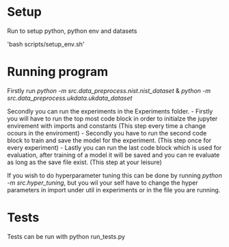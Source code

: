 # Setup
Run to setup python, python env and datasets
    
'bash scripts/setup_env.sh'

# Running program
Firstly run *python -m src.data_preprocess.nist.nist_dataset* & *python -m src.data_preprocess.ukdata.ukdata_dataset* 

Secondly you can run the experiments in the Experiments folder.
    -   Firstly you will have to run the top most code block in order to initialze the jupyter envirement with imports and constants (This step every time a change ocours in the enviroment)
    -   Secondly you have to run the second code block to train and save the model for the experiment. (This step once for every experiment)
    -   Lastly you can run the last code block which is used for evaluation, after training of a model it will be saved and you can re evaluate as long as the save file exist. (This step at your leisure)

If you wish to do hyperparameter tuning this can be done by running *python -m src.hyper_tuning*, but you wil your self have to change the hyper parameters in import under util in experiments or in the file you are running.

# Tests
Tests can be run with python run_tests.py
